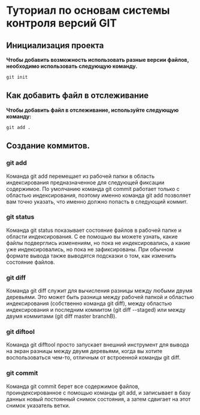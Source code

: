 # Туториал по основам системы контроля версий GIT


## Инициализация проекта
**Чтобы добавить возможность использовать разные версии файлов, необходимо использовать следующую команду.**

```fix
git init
```


## Как добавить файл в отслеживание
**Чтобы добавить файл в отслеживание, используйте следующую команду:**
```fix
git add .
```


## Создание коммитов.

### **git add**
Команда git add перемещает из рабочей папки в область индексирования предназначенное для следующей фиксации содержимое. По умолчанию команда git
commit работает только с областью индексирования, поэтому именно команда
git add позволяет вам точно указать, что именно должно попасть в следующий
коммит.
### **git status**
Команда git status показывает состояние файлов в рабочей папке и области
индексирования. С ее помощью вы можете узнать, какие файлы подверглись изменениям, но пока не индексировались, а какие уже индексировались, но пока не
зафиксированы. При обычном формате вывода также выводятся подсказки о том,
как изменить состояние файлов.
### **git diff**
Команда git diff служит для вычисления разницы между любыми двумя деревьями. Это может быть разница между рабочей папкой и областью индексирования (собственно команда git diff), между областью индексирования и последним
коммитом (git diff --staged) или между двумя коммитами (git diff master
branchB).
### **git diftool**
Команда git difftool просто запускает внешний инструмент для вывода на экран
разницы между двумя деревьями, когда вы хотите воспользоваться чем-то, отличным от встроенной команды git diff.
### **git commit**
Команда git commit берет все содержимое файлов, проиндексированное с помощью
команды git add, и записывает в базу данных новый постоянный снимок состояния,
а затем сдвигает на этот снимок указатель ветки.